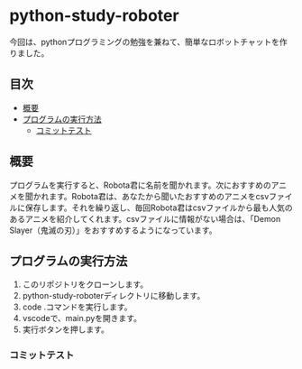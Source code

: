 # python-study-roboter<!-- omit in toc -->
今回は、pythonプログラミングの勉強を兼ねて、簡単なロボットチャットを作りました。

## 目次<!-- omit in toc -->
- [概要](#概要)
- [プログラムの実行方法](#プログラムの実行方法)
  - [コミットテスト](#コミットテスト)

## 概要
プログラムを実行すると、Robota君に名前を聞かれます。次におすすめのアニメを聞かれます。Robota君は、あなたから聞いたおすすめのアニメをcsvファイルに保存します。それを繰り返し、毎回Robota君はcsvファイルから最も人気のあるアニメを紹介してくれます。csvファイルに情報がない場合は、「Demon Slayer（鬼滅の刃）」をおすすめするようになっています。

## プログラムの実行方法
1. このリポジトリをクローンします。
2. python-study-roboterディレクトリに移動します。
3. code .コマンドを実行します。
4. vscodeで、main.pyを開きます。
5. 実行ボタンを押します。

### コミットテスト